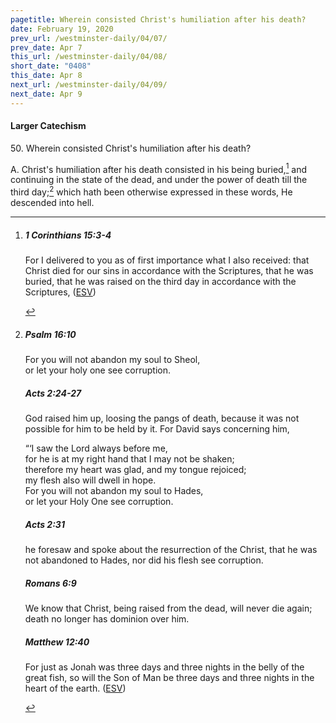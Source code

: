 ```yaml
---
pagetitle: Wherein consisted Christ's humiliation after his death?
date: February 19, 2020
prev_url: /westminster-daily/04/07/
prev_date: Apr 7
this_url: /westminster-daily/04/08/
short_date: "0408"
this_date: Apr 8
next_url: /westminster-daily/04/09/
next_date: Apr 9
---
```


#### Larger Catechism

<span class="q">50.</span> Wherein consisted Christ's humiliation after his death?

<span class="q">A.</span> Christ's humiliation after his death consisted in his being buried,[^fnref:wlc1] and continuing in the state of the dead, and under the power of death till the third day;[^fnref:wlc2] which hath been otherwise expressed in these words, He descended into hell.


[^fnref:wlc1]: <div class="esv"><h5>1 Corinthians 15:3-4</h5> <div class="esv-text"><p id="p46015003.01-1">For I delivered to you as of first importance what I also received: that Christ died for our sins in accordance with the Scriptures, that he was buried, that he was raised on the third day in accordance with the Scriptures,  (<a href="http://www.esv.org" class="copyright">ESV</a>)</p> </div> </div>

[^fnref:wlc2]: <div class="esv"><h5>Psalm 16:10</h5> <div class="esv-text"><div class="block-indent"> <p class="line-group" id="p19016010.01-1">For you will not abandon my soul to Sheol,<br /> <span class="indent"></span>or let your holy one see corruption.</p> </div> </div><h5>Acts 2:24-27</h5> <div class="esv-text"><p id="p44002024.01-2">God raised him up, loosing the pangs of death, because it was not possible for him to be held by it. For David says concerning him,</p> <div class="block-indent"> <p class="line-group" id="p44002025.06-2">&#8220;&#8216;I saw the Lord always before me,<br /> <span class="indent"></span>for he is at my right hand that I may not be shaken;<br />  therefore my heart was glad, and my tongue rejoiced;<br /> <span class="indent"></span>my flesh also will dwell in hope.<br />  For you will not abandon my soul to Hades,<br /> <span class="indent"></span>or let your Holy One see corruption.</p> </div> </div><h5>Acts 2:31</h5> <div class="esv-text"><p id="p44002031.01-3">he foresaw and spoke about the resurrection of the Christ, that he was not abandoned to Hades, nor did his flesh see corruption.</p> </div><h5>Romans 6:9</h5> <div class="esv-text"><p id="p45006009.01-4">We know that Christ, being raised from the dead, will never die again; death no longer has dominion over him.</p> </div><h5>Matthew 12:40</h5> <div class="esv-text"><p id="p40012040.01-5"><span class="woc">For just as Jonah was three days and three nights in the belly of the great fish, so will the Son of Man be three days and three nights in the heart of the earth.</span>  (<a href="http://www.esv.org" class="copyright">ESV</a>)</p> </div> </div>

